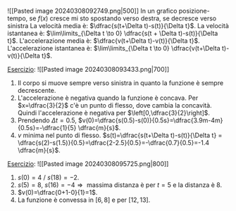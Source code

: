 ![[Pasted image 20240308092749.png|500]]
In un grafico posizione-tempo, se $f(x)$ cresce mi sto spostando verso destra, se decresce verso sinistra
La velocità media è: $\dfrac{s(t+\Delta t)-s(t)}{\Delta t}$.
La velocità istantanea è: $\lim\limits_{\Delta t \to 0} \dfrac{s(t + \Delta t)-s(t)}{\Delta t}$.
L'accelerazione media è: $\dfrac{v(t+\Delta t)-v(t)}{\Delta t}$.
L'accelerazione istantanea è: $\lim\limits_{\Delta t \to 0} \dfrac{v(t+\Delta t)-v(t)}{\Delta t}$.

<u>Esercizio</u>:
![[Pasted image 20240308093433.png|700]]

1. Il corpo si muove sempre verso sinistra in quanto la funzione è sempre decrescente.
2. L'accelerazione è negativa quando la funzione è concava. Per $x=\dfrac{3}{2}$ c'è un punto di flesso, dove cambia la concavità. Quindi l'accelerazione è negativa per $\left[0,\dfrac{3}{2}\right]$.
3. Prendendo $\Delta t=0.5$, $v(0)=\dfrac{s(0.5)-s(0)}{0.5s}=\dfrac{3.9m-4m}{0.5s}=-\dfrac{1}{5} \dfrac{m}{s}$.
4. $v$ minima nel punto di flesso. $s(t)=\dfrac{s(t+\Delta t)-s(t)}{\Delta t} = \dfrac{s(2)-s(1.5)}{0.5}=\dfrac{2-2.5}{0.5}=-\dfrac{0.7}{0.5}=-1.4 \dfrac{m}{s}$.

<u>Esercizio</u>:
![[Pasted image 20240308095725.png|800]]

1. $s(0)=4$ / $s(18)=-2$.
2. $s(5)=8$, $s(16)=-4 \Rightarrow \text{ massima distanza è per } t=5 \text{ e la distanza è } 8$.
3. $v(0)=\dfrac{0+1-0}{1}=1$.
4. La funzione è convessa in $[6,8]$ e per $[12, 13]$.